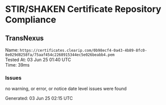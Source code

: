 # STIR/SHAKEN Certificate Repository Compliance

## TransNexus

Name: `https://certificates.clearip.com/0b98ecf4-0a43-4b89-8fc0-8e029d8258fa/75aaf454c2268915344ec5e026beabb4.pem`\
Tested At: 03 Jun 25 01:40 UTC\
Time: 39ms

### Issues

no warning, or error, or notice date level issues were found

Generated: 03 Jun 25 02:15 UTC